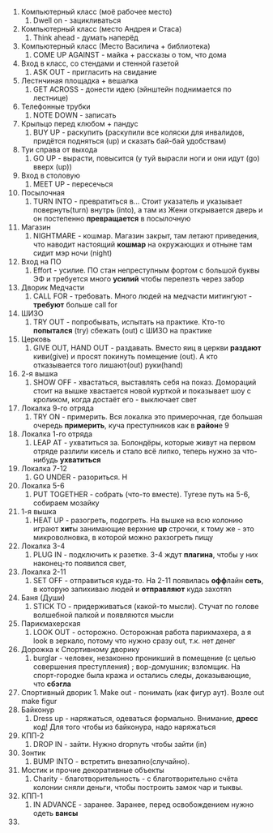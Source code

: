 1. Компьютерный класс (моё рабочее место)
	1. Dwell on - зацикливаться
2. Компьютерный класс (место Андрея и Стаса)
	1. Think ahead - думать наперёд
3. Компьютерный класс (Место Василича + библиотека)
	1. COME UP AGAINST - майка + рассказы о том, что дома
4. Вход в класс, со стендами и стенной газетой
	1. ASK OUT - пригласить на свидание
5. Лестнчиная площадка + вешалка
	1. GET ACROSS - донести идею (эйнштейн поднимается по лестнице)
6. Телефонные трубки
	1. NOTE DOWN - записать
7. Крыльцо перед клюбом + пандус
	1. BUY UP - раскупить (раскупили все коляски для инвалидов, придётся подняться (up) и сказать бай-бай удобствам)
8. Туи справа от выхода
	1. GO UP - вырасти, повысится (у туй вырасли ноги и они идут (go) вверх (up))
9. Вход в столовую 
	1. MEET UP - пересечься
10. Посылочная 
	1. TURN INTO - превратиться в... Стоит указатель и указывает повернуть(turn) внутрь (into), а там из Жени открывается дверь и он постепенно **превращается** в посылочную
11. Магазин
	1. NIGHTMARE - кошмар. Магазин закрыт, там летают приведения, что наводит настоящий **кошмар** на окружающих и отныне там сидит мэр ночи (night)
12. Вход на ПО 
	1. Effort - усилие. ПО стан непреступным фортом с большой буквы ЭФ и требуется много **усилий** чтобы перелезть через забор
13. Дворик Медчасти
	1. CALL FOR - требовать. Много людей на медчасти митингуют - **требуют** больше call for 
14. ШИЗО
	1. TRY OUT - попробывать, испытать на практике. Кто-то **попытался** (try) сбежать (out) с ШИЗО на практике
15. Церковь
	1. GIVE OUT, HAND OUT - раздавать. Вместо яиц в церкви **раздают** киви(give) и просят покинуть помещение (out). А кто отказывается того лишают(out) руки(hand)  
16. 2-я вышка
	1. SHOW OFF - хвастаться, выставлять себя на показ. Домораций стоит на вышке хвастается новой курткой и показывает шоу с кроликом, когда достаёт его - выключает свет
17. Локалка 9-го отряда
	1. TRY ON - примерить. Вся локалка это примерочная, где большая очередь **примерить**, куча преступников как в **район**е 9
18. Локалка 1-го отряда
	1. LEAP AT - ухватиться за. Болондёры, которые живут на первом отряде разлили кисель и стало всё липко, теперь нужно за что-нибудь **ухватиться** 
19. Локалка 7-12
	1. GO UNDER - разориться. Н
20. Локалка 5-6
	1. PUT TOGETHER - собрать (что-то вместе). Тугезе путь на 5-6, собираем мозайку 
21. 1-я вышка
	1. HEAT UP - разогреть, подогреть. На вышке на всю колонию играют **хит**ы занимающие верхние **up** строчки, к тому же - это микроволновка, в которой можно рахзогреть пищу
22. Локалка 3-4
	1) PLUG IN - подключить к разетке. 3-4 ждут **плагина**, чтобы у них наконец-то появился свет, 
23. Локалка 2-11
	1. SET OFF - отправиться куда-то. На 2-11 появилась **офф**лайн **сеть**, в которую запихиваю людей и **отправляют** куда захотяn
24. Баня (Души)
	1. STICK TO - придерживаться (какой-то мысли). Стучат по голове волшебной палкой и появляются мысли
25. Парикмахерская
	1. LOOK OUT - осторожно. Осторожная работа парикмахера, а я  look в зеркало, потому что нужно сразу out, т.к. нет денег
26. Дорожка к Спортивному дворику
	1. burglar - человек, незаконно проникший в помещение (с целью совершения преступления) ; вор-домушник; взломщик. На спорт-городке была кража и остались следы, доказывающие, что **сбэгла**
27. Спортивный дворик
		1. Make out - понимать (как фигур аут). Возле out make figur
28. Байконур
	1. Dress up - наряжаться, одеваться формально. Внимание, **дресс** код!  Для того чтобы из байконура, надо наряжаться
29. КПП-2
	1. DROP IN - зайти. Нужно dropnуть чтобы зайти (in)
30. Зонтик
	1. BUMP INTO - встретить внезапно(случайно). 
31. Мостик и прочие декоративные объекты
	1. Charity - благотворительность - с благотворительно счёта колонии сняли деньги, чтобы построить замок чар и тыквы.
32. КПП-1
	1. IN ADVANCE - заранее. Заранее, перед освобождением нужно одеть **вансы**
33. 